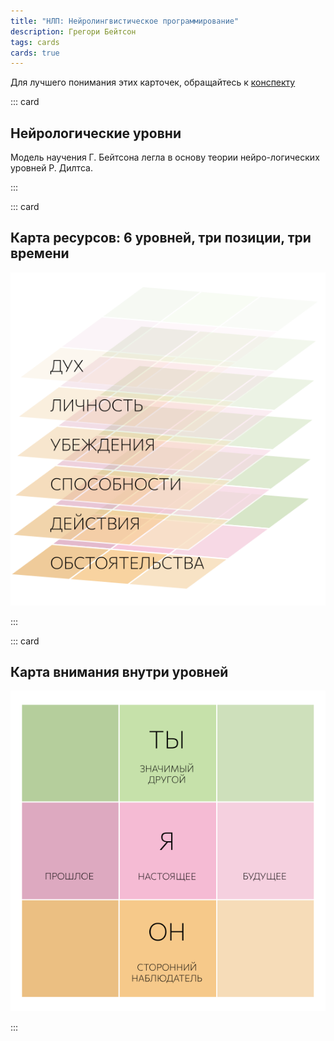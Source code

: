 ```yaml
---
title: "НЛП: Нейролингвистическое программирование"
description: Грегори Бейтсон
tags: cards
cards: true
---
```


Для лучшего понимания этих карточек, обращайтесь к [конспекту](../../synopsis/nlp/index.md)

::: card

## Нейрологические уровни

Модель научения Г. Бейтсона легла в основу теории нейро-логических уровней Р. Дилтса.

<nlp-levels />

:::

::: card

## Карта ресурсов: 6 уровней, три позиции, три времени

![](./levels.svg)

:::

::: card

## Карта внимания внутри уровней

![](./plane.svg)

:::
